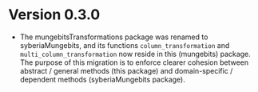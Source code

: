# Version 0.3.0

  * The mungebitsTransformations package was renamed to syberiaMungebits,
    and its functions `column_transformation` and `multi_column_transformation`
    now reside in this (mungebits) package. The purpose of this migration is to
    enforce clearer cohesion between abstract / general methods (this package)
    and domain-specific / dependent methods (syberiaMungebits package).

